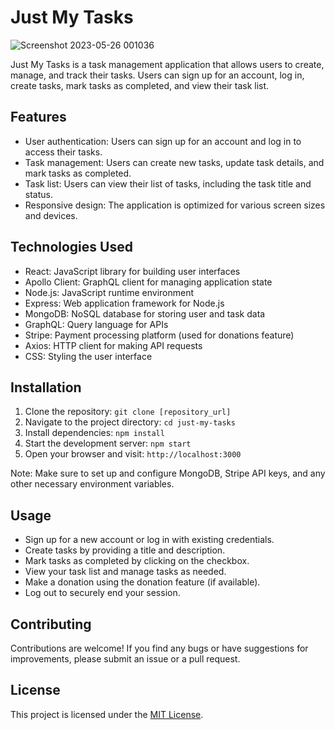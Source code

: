 # Just My Tasks
![Screenshot 2023-05-26 001036](https://github.com/umhello2020/JustMyTasks-MERN/assets/119268105/72162c4f-bdaf-4671-bc9b-104c1fc2ad7e)

Just My Tasks is a task management application that allows users to create, manage, and track their tasks. Users can sign up for an account, log in, create tasks, mark tasks as completed, and view their task list.

## Features

- User authentication: Users can sign up for an account and log in to access their tasks.
- Task management: Users can create new tasks, update task details, and mark tasks as completed.
- Task list: Users can view their list of tasks, including the task title and status.
- Responsive design: The application is optimized for various screen sizes and devices.

## Technologies Used

- React: JavaScript library for building user interfaces
- Apollo Client: GraphQL client for managing application state
- Node.js: JavaScript runtime environment
- Express: Web application framework for Node.js
- MongoDB: NoSQL database for storing user and task data
- GraphQL: Query language for APIs
- Stripe: Payment processing platform (used for donations feature)
- Axios: HTTP client for making API requests
- CSS: Styling the user interface

## Installation

1. Clone the repository: `git clone [repository_url]`
2. Navigate to the project directory: `cd just-my-tasks`
3. Install dependencies: `npm install`
4. Start the development server: `npm start`
5. Open your browser and visit: `http://localhost:3000`

Note: Make sure to set up and configure MongoDB, Stripe API keys, and any other necessary environment variables.

## Usage

- Sign up for a new account or log in with existing credentials.
- Create tasks by providing a title and description.
- Mark tasks as completed by clicking on the checkbox.
- View your task list and manage tasks as needed.
- Make a donation using the donation feature (if available).
- Log out to securely end your session.

## Contributing

Contributions are welcome! If you find any bugs or have suggestions for improvements, please submit an issue or a pull request.

## License

This project is licensed under the [MIT License](LICENSE).
